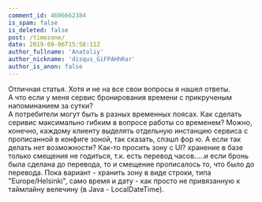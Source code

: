 ```yaml
---
comment_id: 4606662384
is_spam: false
is_deleted: false
post: /timezone/
date: 2019-09-06T15:58:11Z
author_fullname: 'Anatoliy'
author_nickname: 'disqus_GiFPAHhRar'
author_is_anon: false
---
```


<p>Отличная статья. Хотя и не на все свои вопросы я нашел ответы.<br>А что если у меня сервис бронирования времени с прикрученым напоминанием за сутки? <br>А потребители могут быть в разных временных поясах. Как сделать серивис максимально гибким в вопросе работы со временем? Можно, конечно, каждому клиенту выделять отдельную инстанцию сервиса с прописанной в конфиге зоной, так сказать, спэшл фор ю. А если так делать нет возможности? Как-то просить зону с UI? хранение в базе только смещения не годиться, т.к. есть перевод часов.....и если бронь была сделана до перевода, то и смещение прописалось то, что было до перевода. Пока вариант - хранить зону в виде строки, типа "Europe/Helsinki", само время и дату - как просто не привязанную к таймлайну велечину (в Java - LocalDateTime).</p>
